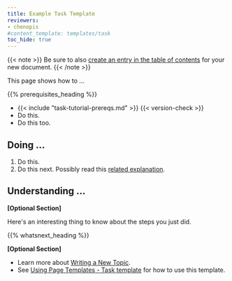 ```yaml
---
title: Example Task Template
reviewers:
- chenopis
#content_template: templates/task
toc_hide: true
---
```


<!-- overview -->

{{< note >}}
Be sure to also [create an entry in the table of contents](/docs/contribute/style/write-new-topic/#placing-your-topic-in-the-table-of-contents) for your new document.
{{< /note >}}

This page shows how to ...



{{% prerequisites_heading %}}

* {{< include "task-tutorial-prereqs.md" >}} {{< version-check >}}
* Do this.
* Do this too.



<!-- steps -->

## Doing ...

1. Do this.
1. Do this next. Possibly read this [related explanation](#).



<!-- discussion -->

## Understanding ...
**[Optional Section]**

Here's an interesting thing to know about the steps you just did.



{{% whatsnext_heading %}}

**[Optional Section]**

* Learn more about [Writing a New Topic](/docs/home/contribute/write-new-topic/).
* See [Using Page Templates - Task template](/docs/home/contribute/page-templates/#task_template) for how to use this template.

